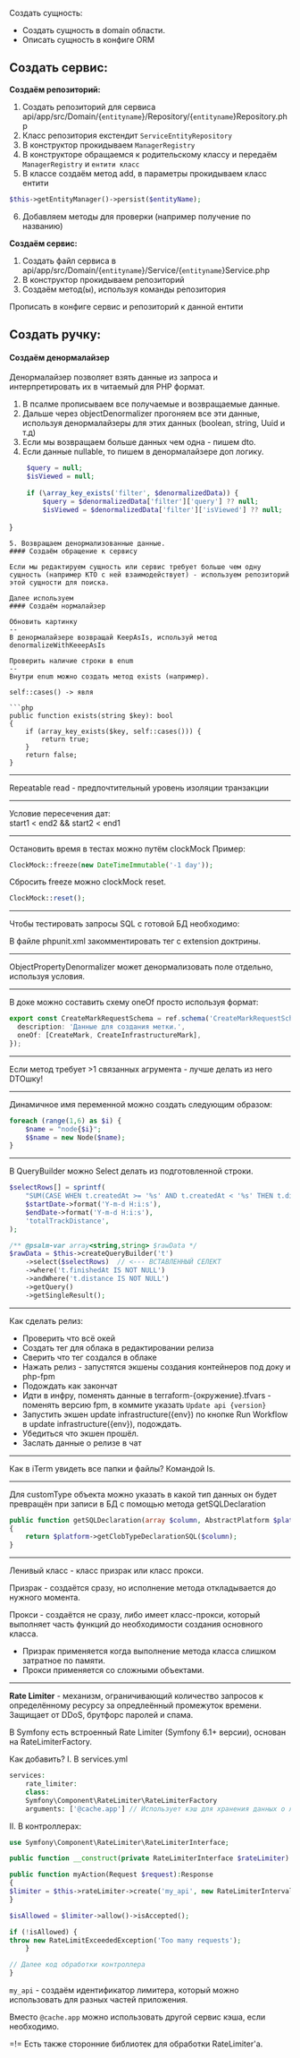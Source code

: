 Создать сущность:
- Создать сущность в domain области.
- Описать сущность в конфиге ORM

Создать сервис:
--
**Создаём репозиторий:**
1. Создать репозиторий для сервиса api/app/src/Domain/{`entityname`}/Repository/{`entityname`}Repository.php
2. Класс репозитория екстендит `ServiceEntityRepository`
3. В конструктор прокидываем `ManagerRegistry`
4. В конструкторе обращаемся к родительскому классу и передаём `ManagerRegistry` и `ентити класс`
5. В классе создаём метод add, в параметры прокидываем класс ентити
```php
$this->getEntityManager()->persist($entityName);
```
6. Добавляем методы для проверки (например получение по названию)

**Создаём сервис:**
1. Создать файл сервиса в api/app/src/Domain/{`entityname`}/Service/{`entityname`}Service.php
3. В конструктор прокидываем репозиторий
5. Создаём метод(ы), используя команды репозитория

Прописать в конфиге сервис и репозиторий к данной ентити

Создать ручку:
--
#### Создаём денормалайзер

Денормалайзер позволяет взять данные из запроса и интерпретировать их в читаемый для PHP формат.

1. В псалме прописываем все получаемые и возвращаемые данные.
2. Дальше через objectDenormalizer прогоняем все эти данные, используя денормалайзеры для этих данных (boolean, string, Uuid и т.д)
3. Если мы возвращаем больше данных чем одна - пишем dto.
4. Если данные nullable, то пишем в денормалайзере доп логику.
   ```php
	$query = null;  
	$isViewed = null;  
  
	if (\array_key_exists('filter', $denormalizedData)) {  
	    $query = $denormalizedData['filter']['query'] ?? null;  
	    $isViewed = $denormalizedData['filter']['isViewed'] ?? null;  
}
```
5. Возвращаем денормализованные данные.
#### Создаём обращение к сервису

Если мы редактируем сущность или сервис требует больше чем одну сущность (например КТО с ней взаимодействует) - используем репозиторий этой сущности для поиска.

Далее используем
#### Создаём нормалайзер

Обновить картинку
--
В денормалайзере возвращай KeepAsIs, используй метод denormalizeWithKeeepAsIs

Проверить наличие строки в enum
--
Внутри enum можно создать метод exists (например).

self::cases() -> явля

```php
public function exists(string $key): bool  
{  
    if (array_key_exists($key, self::cases())) {  
        return true;  
    }  
    return false;  
}
```

----
Repeatable read -  предпочтительный уровень изоляции транзакции

----
Условие пересечения дат:  
start1 < end2 && start2 < end1

----
Остановить время в тестах можно путём clockMock
Пример:
```php
ClockMock::freeze(new DateTimeImmutable('-1 day'));
```

Сбросить freeze можно clockMock reset.
```php
ClockMock::reset();
```

----
Чтобы тестировать запросы SQL с готовой БД необходимо:

В файле phpunit.xml закомментировать тег с extension доктрины.

----
ObjectPropertyDenormalizer может денормализовать поле отдельно, используя условия.

-----
В доке можно составить схему oneOf просто используя формат:

```ts
export const CreateMarkRequestSchema = ref.schema('CreateMarkRequestSchema', {  
  description: 'Данные для создания метки.',  
  oneOf: [CreateMark, CreateInfrastructureMark],  
});
```

----
Если метод требует >1 связанных агрумента - лучше делать из него DTOшку!

----
Динамичное имя переменной можно создать следующим образом:
```php
foreach (range(1,6) as $i) {  
    $name = "node{$i}";  
    $$name = new Node($name);
}
```

----
В QueryBuilder можно Select делать из подготовленной строки.
```php
$selectRows[] = sprintf(  
    "SUM(CASE WHEN t.createdAt >= '%s' AND t.createdAt < '%s' THEN t.distance ELSE 0 END) as %s",  
    $startDate->format('Y-m-d H:i:s'),  
    $endDate->format('Y-m-d H:i:s'),  
    'totalTrackDistance',  
);
```

```php
/** @psalm-var array<string,string> $rawData */  
$rawData = $this->createQueryBuilder('t')  
    ->select($selectRows)  // <--- ВСТАВЛЕННЫЙ СЕЛЕКТ
    ->where('t.finishedAt IS NOT NULL')  
    ->andWhere('t.distance IS NOT NULL')  
    ->getQuery()  
    ->getSingleResult();
```

----
Как сделать релиз:
- Проверить что всё окей
- Создать тег для облака в редактировании релиза
- Сверить что тег создался в облаке
- Нажать релиз - запустятся экшены создания контейнеров под доку и php-fpm
- Подождать как закончат
- Идти в инфру, поменять данные в terraform-{окружение}.tfvars - поменять версию fpm, в коммите указать `Update api {version}`
- Запустить экшен update infrastructure({env}) по кнопке Run Workflow в update infrastructure({env}), подождать.
- Убедиться что экшен прошёл.
- Заслать данные о релизе в чат

----
Как в iTerm увидеть все папки и файлы?
Командой ls.

----
Для customType объекта можно указать в какой тип данных он будет превращён при записи в БД с помощью метода getSQLDeclaration

```php
public function getSQLDeclaration(array $column, AbstractPlatform $platform): string  
{  
    return $platform->getClobTypeDeclarationSQL($column);  
}
```

----
Ленивый класс - класс призрак или класс прокси.

Призрак - создаётся сразу, но исполнение метода откладывается до нужного момента.

Прокси - создаётся не сразу, либо имеет класс-прокси, который выполняет часть функций до необходимости создания основного класса.

- Призрак применяется когда выполнение метода класса слишком затратное по памяти.
- Прокси применяется со сложными объектами.

----
**Rate Limiter** - механизм, ограничивающий количество запросов к определённому ресурсу за опредлеённый промежуток времени.
Защищает от DDoS,  брутфорс паролей и спама.

В Symfony есть встроенный Rate Limiter (Symfony 6.1+ версии), основан на RateLimiterFactory.

Как добавить?
I. В services.yml
```php
services:
	rate_limiter:
	class:
	Symfony\Component\RateLimiter\RateLimiterFactory
    arguments: ['@cache.app'] // Использует кэш для хранения данных о лимитах.
```

II. В контроллерах:
```php
use Symfony\Component\RateLimiter\RateLimiterInterface;

public function __construct(private RateLimiterInterface $rateLimiter) {}

public function myAction(Request $request):Response
{
$limiter = $this->rateLimiter->create('my_api', new RateLimiterInterval(1, 60)); // 1 Запрос в 60 секунд
}

$isAllowed = $limiter->allow()->isAccepted();

if (!isAllowed) {
throw new RateLimitExceededException('Too many requests');
	}

// Далее код обработки контроллера
}
```

`my_api` - создаём идентификатор лимитера, который можно использовать для разных частей приложения.

Вместо `@cache.app` можно использовать другой сервис кэша, если необходимо.

=!= Есть также сторонние библиотек для обработки RateLimiter'а.